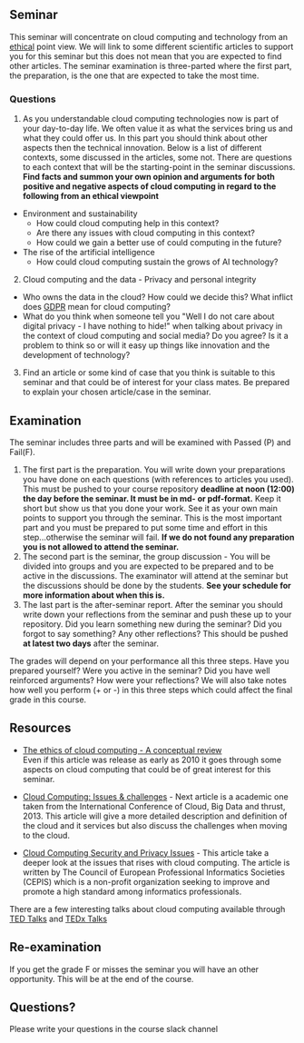 ## Seminar
This seminar will concentrate on cloud computing and technology from an [ethical](https://en.wikipedia.org/wiki/Ethics) point view.
We will link to some different scientific articles to support you for this seminar but this does not mean that you are expected to find other articles.
The seminar examination is three-parted where the first part, the preparation, is the one that are expected to take the most time.

### Questions

1. As you understandable cloud computing technologies now is part of your day-to-day life. We often value it as what the services bring us and what they could offer us. In this part you should think about other aspects then the technical innovation. Below is a list of different contexts, some discussed in the articles, some not. There are questions to each context that will be the starting-point in the seminar discussions. 
**Find facts and summon your own opinion and arguments for both positive and negative aspects of cloud computing in regard to the following from an ethical viewpoint**

- Environment and sustainability
  * How could cloud computing help in this context?
  * Are there any issues with cloud computing in this context?
  * How could we gain a better use of could computing in the future?
- The rise of the artificial intelligence
  * How could cloud computing sustain the grows of AI technology?

2. Cloud computing and the data - Privacy and personal integrity
  * Who owns the data in the cloud? How could we decide this? What inflict does [GDPR](https://sv.wikipedia.org/wiki/Dataskyddsf%C3%B6rordningen) mean for cloud computing? 
  * What do you think when someone tell you "Well I do not care about digital privacy - I have nothing to hide!" when talking about privacy in the context of cloud computing and social media? Do you agree? Is it a problem to think so or will it easy up things like innovation and the development of technology? 


3. Find an article or some kind of case that you think is suitable to this seminar and that could be of interest for your class mates. Be prepared to explain your chosen article/case in the seminar.


## Examination
The seminar includes three parts and will be examined with Passed (P) and Fail(F). 

1. The first part is the preparation. You will write down your preparations you have done on each questions (with references to articles you used). This must be pushed to your course repository **deadline at noon (12:00) the day before the seminar. It must be in md- or pdf-format.** Keep it short but show us that you done your work. See it as your own main points to support you through the seminar. This is the most important part and you must be prepared to put some time and effort in this step...otherwise the seminar will fail.
 **If we do not found any preparation you is not allowed to attend the seminar.**
2. The second part is the seminar, the group discussion - You will be divided into groups and you are expected to be prepared and to be active in the discussions. The examinator will attend at the seminar but the discussions should be done by the students. **See your schedule for more information about when this is.**
3. The last part is the after-seminar report. After the seminar you should write down your reflections from the seminar and push these up to your repository. Did you learn something new during the seminar? Did you forgot to say something? Any other reflections? This should be pushed **at latest two days** after the seminar.

The grades will depend on your performance all this three steps. Have you prepared yourself? Were you active in the seminar? Did you have well reinforced arguments? How were your reflections? We will also take notes how well you perform (+ or -) in this three steps which could affect the final grade in this course.

## Resources
  - [The ethics of cloud computing - A conceptual review](http://coursepress.lnu.se/kurs/systemadministrationii/files/2018/09/ethics_of_cloud.pdf)<br>
  Even if this article was release as early as 2010 it goes through some aspects on cloud computing that could be of great interest for this seminar.

  - [Cloud Computing: Issues & challenges](https://github.com/1dv032/syllabus/raw/master/resources/part_1/Cloud_Computing_Issues_and_Challenges.pdf) -
Next article is a academic one taken from the International Conference of Cloud, Big Data and thrust, 2013. This article will give a more detailed description and definition of the cloud and it services but also discuss the challenges when moving to the cloud.

  - [Cloud Computing Security and Privacy Issues](http://www.cepis.org/index.jsp?p=641&n=825&a=4758&) -
This article take a deeper look at the issues that rises with cloud computing. The article is written by The Council of European Professional Informatics Societies (CEPIS) which is a non-profit organization seeking to improve and promote a high standard among informatics professionals.

There are a few interesting talks about cloud computing available through [TED Talks](https://www.ted.com/) and [TEDx Talks](https://www.ted.com/watch/tedx-talks)

## Re-examination
If you get the grade F or misses the seminar you will have an other opportunity. This will be at the end of the course.

## Questions?
Please write your questions in the course slack channel
